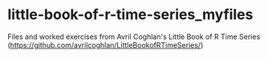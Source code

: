 # little-book-of-r-time-series_myfiles
Files and worked exercises from Avril Coghlan's Little Book of R Time Series (https://github.com/avrilcoghlan/LittleBookofRTimeSeries/)
